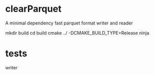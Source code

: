 # clearParquet
A minimal dependency fast parquet format writer and reader

mkdir build
cd build
cmake ../ -DCMAKE_BUILD_TYPE=Release
ninja

# tests
writer

